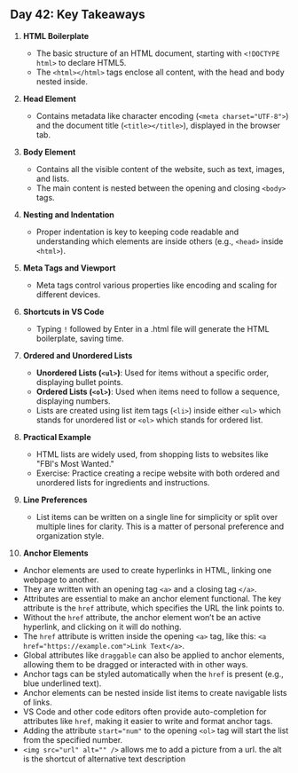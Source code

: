 ## Day 42: Key Takeaways

1. **HTML Boilerplate**

   - The basic structure of an HTML document, starting with `<!DOCTYPE html>` to declare HTML5.
   - The `<html></html>` tags enclose all content, with the head and body nested inside.

2. **Head Element**

   - Contains metadata like character encoding (`<meta charset="UTF-8">`) and the document title (`<title></title>`), displayed in the browser tab.

3. **Body Element**

   - Contains all the visible content of the website, such as text, images, and lists.
   - The main content is nested between the opening and closing `<body>` tags.

4. **Nesting and Indentation**

   - Proper indentation is key to keeping code readable and understanding which elements are inside others (e.g., `<head>` inside `<html>`).

5. **Meta Tags and Viewport**

   - Meta tags control various properties like encoding and scaling for different devices.

6. **Shortcuts in VS Code**

   - Typing `!` followed by Enter in a .html file will generate the HTML boilerplate, saving time.

7. **Ordered and Unordered Lists**

   - **Unordered Lists (`<ul>`)**: Used for items without a specific order, displaying bullet points.
   - **Ordered Lists (`<ol>`)**: Used when items need to follow a sequence, displaying numbers.
   - Lists are created using list item tags (`<li>`) inside either `<ul>` which stands for unordered list or `<ol>` which stands for ordered list.

8. **Practical Example**

   - HTML lists are widely used, from shopping lists to websites like "FBI's Most Wanted."
   - Exercise: Practice creating a recipe website with both ordered and unordered lists for ingredients and instructions.

9. **Line Preferences**

   - List items can be written on a single line for simplicity or split over multiple lines for clarity. This is a matter of personal preference and organization style.

10. **Anchor Elements**

- Anchor elements are used to create hyperlinks in HTML, linking one webpage to another.
- They are written with an opening tag `<a>` and a closing tag `</a>`.
- Attributes are essential to make an anchor element functional. The key attribute is the `href` attribute, which specifies the URL the link points to.
- Without the `href` attribute, the anchor element won’t be an active hyperlink, and clicking on it will do nothing.
- The `href` attribute is written inside the opening `<a>` tag, like this: `<a href="https://example.com">Link Text</a>`.
- Global attributes like `draggable` can also be applied to anchor elements, allowing them to be dragged or interacted with in other ways.
- Anchor tags can be styled automatically when the `href` is present (e.g., blue underlined text).
- Anchor elements can be nested inside list items to create navigable lists of links.
- VS Code and other code editors often provide auto-completion for attributes like `href`, making it easier to write and format anchor tags.
- Adding the attribute `start="num"` to the opening `<ol>` tag will start the list from the specified number.
- `<img src="url" alt="" />` allows me to add a picture from a url. the alt is the shortcut of alternative text description
